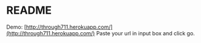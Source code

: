 # README
Demo: [http://through711.herokuapp.com/](http://through711.herokuapp.com/)
Paste your url in input box and click go.
